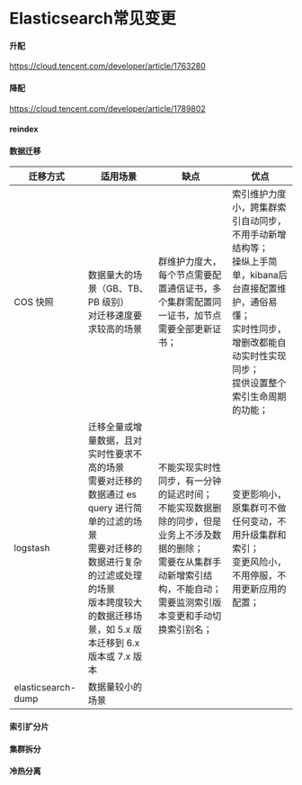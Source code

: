 # Elasticsearch常见变更

#### 升配

https://cloud.tencent.com/developer/article/1763280

#### 降配

https://cloud.tencent.com/developer/article/1789802



#### reindex



#### 数据迁移

| 迁移方式           | 适用场景                                                     | 缺点                                                         | 优点                                                         |
| ------------------ | ------------------------------------------------------------ | ------------------------------------------------------------ | ------------------------------------------------------------ |
| COS 快照           | 数据量大的场景（GB、TB、PB 级别）<br />对迁移速度要求较高的场景 | 群维护力度大，每个节点需要配置通信证书，多个集群需配置同一证书，加节点需要全部更新证书； | 索引维护力度小，跨集群索引自动同步，不用手动新增结构等；<br />操纵上手简单，kibana后台直接配置维护，通俗易懂；<br />实时性同步，增删改都能自动实时性实现同步；<br />提供设置整个索引生命周期的功能； |
| logstash           | 迁移全量或增量数据，且对实时性要求不高的场景<br />需要对迁移的数据通过 es query 进行简单的过滤的场景<br />需要对迁移的数据进行复杂的过滤或处理的场景<br />版本跨度较大的数据迁移场景，如 5.x 版本迁移到 6.x 版本或 7.x 版本 | 不能实现实时性同步，有一分钟的延迟时间；<br />不能实现数据删除的同步，但是业务上不涉及数据的删除；<br />需要在从集群手动新增索引结构，不能自动；<br />需要监测索引版本变更和手动切换索引别名； | 变更影响小，原集群可不做任何变动，不用升级集群和索引；<br />变更风险小，不用停服，不用更新应用的配置； |
| elasticsearch-dump | 数据量较小的场景                                             |                                                              |                                                              |



#### 索引扩分片



#### 集群拆分



#### 冷热分离






